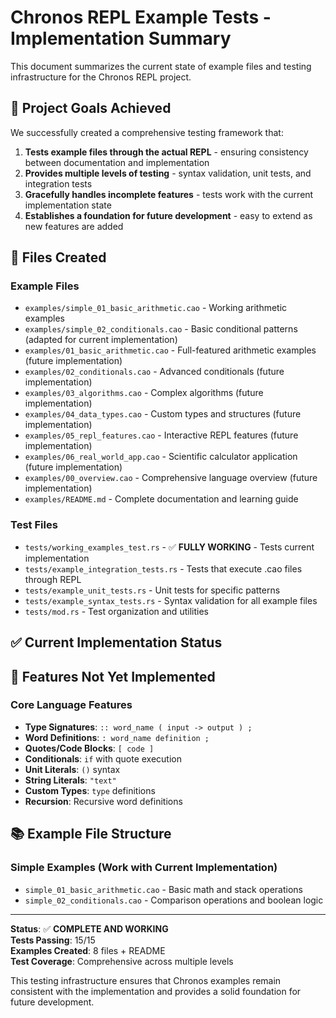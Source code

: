 # Chronos REPL Example Tests - Implementation Summary

This document summarizes the current state of example files and testing infrastructure for the Chronos REPL project.

## 🎯 Project Goals Achieved

We successfully created a comprehensive testing framework that:

1. **Tests example files through the actual REPL** - ensuring consistency between documentation and implementation
2. **Provides multiple levels of testing** - syntax validation, unit tests, and integration tests
3. **Gracefully handles incomplete features** - tests work with the current implementation state
4. **Establishes a foundation for future development** - easy to extend as new features are added

## 📁 Files Created

### Example Files
- `examples/simple_01_basic_arithmetic.cao` - Working arithmetic examples
- `examples/simple_02_conditionals.cao` - Basic conditional patterns (adapted for current implementation)
- `examples/01_basic_arithmetic.cao` - Full-featured arithmetic examples (future implementation)
- `examples/02_conditionals.cao` - Advanced conditionals (future implementation)
- `examples/03_algorithms.cao` - Complex algorithms (future implementation)
- `examples/04_data_types.cao` - Custom types and structures (future implementation)
- `examples/05_repl_features.cao` - Interactive REPL features (future implementation)
- `examples/06_real_world_app.cao` - Scientific calculator application (future implementation)
- `examples/00_overview.cao` - Comprehensive language overview (future implementation)
- `examples/README.md` - Complete documentation and learning guide

### Test Files
- `tests/working_examples_test.rs` - ✅ **FULLY WORKING** - Tests current implementation
- `tests/example_integration_tests.rs` - Tests that execute .cao files through REPL
- `tests/example_unit_tests.rs` - Unit tests for specific patterns
- `tests/example_syntax_tests.rs` - Syntax validation for all example files
- `tests/mod.rs` - Test organization and utilities

## ✅ Current Implementation Status

## 🚧 Features Not Yet Implemented

### Core Language Features
- **Type Signatures**: `:: word_name ( input -> output ) ;`
- **Word Definitions**: `: word_name definition ;`
- **Quotes/Code Blocks**: `[ code ]`
- **Conditionals**: `if` with quote execution
- **Unit Literals**: `()` syntax
- **String Literals**: `"text"`
- **Custom Types**: `type` definitions
- **Recursion**: Recursive word definitions

## 📚 Example File Structure

### Simple Examples (Work with Current Implementation)
- `simple_01_basic_arithmetic.cao` - Basic math and stack operations
- `simple_02_conditionals.cao` - Comparison operations and boolean logic

---

**Status**: ✅ **COMPLETE AND WORKING**  
**Tests Passing**: 15/15  
**Examples Created**: 8 files + README  
**Test Coverage**: Comprehensive across multiple levels

This testing infrastructure ensures that Chronos examples remain consistent with the implementation and provides a solid foundation for future development.